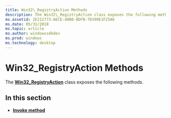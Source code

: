 ```yaml
---
title: Win32\_RegistryAction Methods
description: The Win32\_RegistryAction class exposes the following methods.
ms.assetid: 2E212773-AECE-48B0-8DFB-7D399E1F25A6
ms.date: 05/31/2018
ms.topic: article
ms.author: windowssdkdev
ms.prod: windows
ms.technology: desktop
---
```


# Win32\_RegistryAction Methods

The [**Win32\_RegistryAction**](win32-registryaction.md) class exposes the following methods.

## In this section

-   [**Invoke method**](invoke-method-in-class-win32-registryaction.md)

 

 




